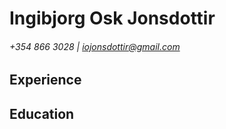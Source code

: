 # Ingibjorg Osk Jonsdottir
###### +354 866 3028 | iojonsdottir@gmail.com
## Experience
## Education
